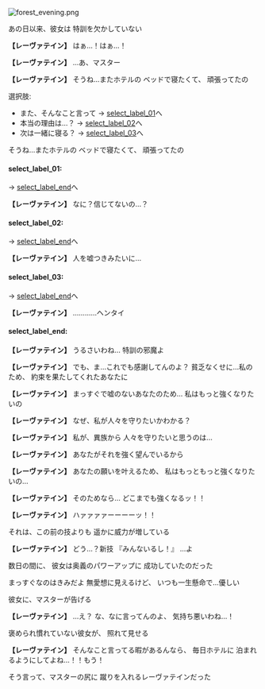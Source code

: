 
![forest_evening.png](../images/backgrounds/forest_evening.png)

あの日以来、彼女は
特訓を欠かしていない

**【レーヴァテイン】**
はぁ…！はぁ…！

**【レーヴァテイン】**
…あ、マスター

**【レーヴァテイン】**
そうね…またホテルの
ベッドで寝たくて、
頑張ってたの

選択肢:
- また、そんなこと言って → [select_label_01](#select_label_01)へ
- 本当の理由は…？ → [select_label_02](#select_label_02)へ
- 次は一緒に寝る？ → [select_label_03](#select_label_03)へ

そうね…またホテルの
ベッドで寝たくて、
頑張ってたの

#### select_label_01:
 → [select_label_end](#select_label_end)へ

**【レーヴァテイン】**
なに？信じてないの…？

#### select_label_02:
 → [select_label_end](#select_label_end)へ

**【レーヴァテイン】**
人を嘘つきみたいに…

#### select_label_03:
 → [select_label_end](#select_label_end)へ

**【レーヴァテイン】**
…………ヘンタイ

#### select_label_end:

**【レーヴァテイン】**
うるさいわね…
特訓の邪魔よ

**【レーヴァテイン】**
でも、ま…これでも感謝してんのよ？
貧乏なくせに…私のため、
約束を果たしてくれたあなたに

**【レーヴァテイン】**
まっすぐで嘘のないあなたのため…
私はもっと強くなりたいの

**【レーヴァテイン】**
なぜ、私が人々を守りたいかわかる？

**【レーヴァテイン】**
私が、異族から
人々を守りたいと思うのは…

**【レーヴァテイン】**
あなたがそれを強く望んでいるから

**【レーヴァテイン】**
あなたの願いを叶えるため、
私はもっともっと強くなりたいの…

**【レーヴァテイン】**
そのためなら…
どこまでも強くなるッ！！

**【レーヴァテイン】**
ハァァァァーーーーッ！！

それは、この前の技よりも
遥かに威力が増している

**【レーヴァテイン】**
どう…？新技
『みんないるし！』
…よ　

数日の間に、
彼女は奥義のパワーアップに
成功していたのだった

まっすぐなのはきみだよ
無愛想に見えるけど、
いつも一生懸命で…優しい

彼女に、マスターが告げる

**【レーヴァテイン】**
…え？
な、なに言ってんのよ、
気持ち悪いわね…！

褒められ慣れていない彼女が、
照れて見せる

**【レーヴァテイン】**
そんなこと言ってる暇があるんなら、
毎日ホテルに
泊まれるようにしてよね…！！もう！

そう言って、マスターの尻に
蹴りを入れるレーヴァテインだった